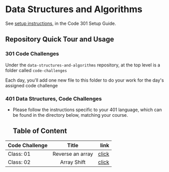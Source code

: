 # Data Structures and Algorithms

See [setup instructions](https://codefellows.github.io/setup-guide/code-301/3-code-challenges), in the Code 301 Setup Guide.

## Repository Quick Tour and Usage

### 301 Code Challenges

Under the `data-structures-and-algorithms` repository, at the top level is a folder called `code-challenges`

Each day, you'll add one new file to this folder to do your work for the day's assigned code challenge

### 401 Data Structures, Code Challenges

- Please follow the instructions specific to your 401 language, which can be found in the directory below, matching your course.
  
  ## Table of Content 

| Code Challenge      | Title | link    |
| :---        |    :----:   |          ---: |
| Class: 01      | 	Reverse an array       | [click](javascript/array-reverse)   |
| Class: 02   | Array Shift        | [click](javascript/array-shif)      |

